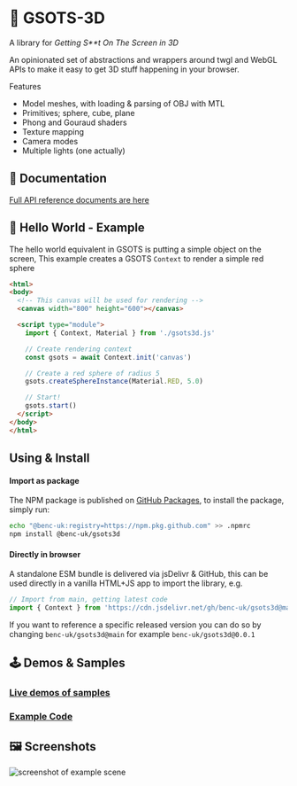 # 🎨 GSOTS-3D

A library for *Getting S&ast;&ast;t On The Screen in 3D*

An opinionated set of abstractions and wrappers around twgl and WebGL APIs to make it easy to get 3D stuff happening in your browser.

Features
- Model meshes, with loading & parsing of OBJ with MTL
- Primitives; sphere, cube, plane
- Phong and Gouraud shaders
- Texture mapping
- Camera modes
- Multiple lights (one actually)

## 📝 Documentation

[Full API reference documents are here](https://code.benco.io/gsots3d/docs/)

## 💬 Hello World - Example

The hello world equivalent in GSOTS is putting a simple object on the screen, This example creates a GSOTS `Context` to render a simple red sphere

```html
<html>
<body>
  <!-- This canvas will be used for rendering -->
  <canvas width="800" height="600"></canvas>

  <script type="module">
    import { Context, Material } from './gsots3d.js'

    // Create rendering context
    const gsots = await Context.init('canvas')

    // Create a red sphere of radius 5
    gsots.createSphereInstance(Material.RED, 5.0)

    // Start!
    gsots.start()
  </script>
</body>
</html>
```

## Using & Install

#### Import as package

The NPM package is published on [GitHub Packages](https://github.com/benc-uk/gsots3d/pkgs/npm/gsots3d), to install the package, simply run:

```bash
echo "@benc-uk:registry=https://npm.pkg.github.com" >> .npmrc
npm install @benc-uk/gsots3d
```

#### Directly in browser

A standalone ESM bundle is delivered via jsDelivr & GitHub, this can be used directly in a vanilla HTML+JS app to import the library, e.g.

```js
// Import from main, getting latest code
import { Context } from 'https://cdn.jsdelivr.net/gh/benc-uk/gsots3d@main/dist-bundle/gsots3d.min.js'
```

If you want to reference a specific released version you can do so by changing `benc-uk/gsots3d@main` for example `benc-uk/gsots3d@0.0.1` 

## 🕹️ Demos & Samples

### [Live demos of samples](https://code.benco.io/gsots3d/examples/)

### [Example Code](./examples/)


## 🖼️ Screenshots

![screenshot of example scene](https://user-images.githubusercontent.com/14982936/252045019-ae3555c8-4ac1-4b1a-9ff8-b8fb7efa30ff.png)
